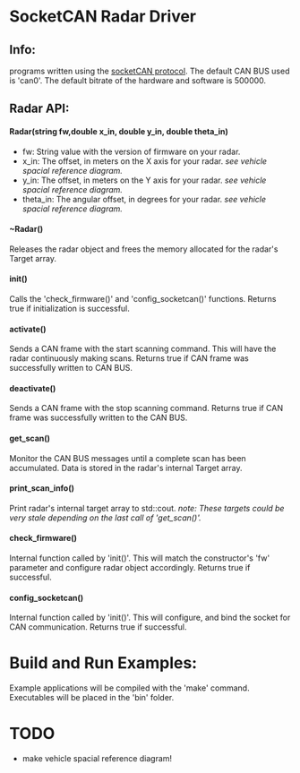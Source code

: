 # SocketCAN Radar Driver

## Info:
  programs written using the [socketCAN protocol](https://en.wikipedia.org/wiki/SocketCAN).  The default CAN BUS used is 'can0'.  The default bitrate of the hardware  and software is 500000.   


## Radar API:

#### Radar(string fw,double x_in, double y_in, double theta_in)
- fw:   String value with the version of firmware on your radar.
- x_in: The offset, in meters on the X axis for your radar.  *see vehicle spacial reference diagram.*
- y_in: The offset, in meters on the Y axis for your radar.  *see vehicle spacial reference diagram.*
- theta_in: The angular offset, in degrees for your radar. *see vehicle spacial reference diagram.*

#### ~Radar()
Releases the radar object and frees the memory allocated for the radar's Target array.

#### init()
Calls the 'check_firmware()' and 'config_socketcan()' functions.  Returns true if initialization is successful.

#### activate()
Sends a CAN frame with the start scanning command.  This will have the radar continuously making scans.  Returns true if CAN frame was successfully written to CAN BUS.

#### deactivate()
Sends a CAN frame with the stop scanning command.  Returns true if CAN frame was successfully written to the CAN BUS.

#### get_scan()
Monitor the CAN BUS messages until a complete scan has been accumulated.  Data is stored in the radar's internal Target array.

#### print_scan_info()
Print radar's internal target array to std::cout.  *note:  These targets could be very stale depending on the last call of 'get_scan()'.*

#### check_firmware()
Internal function called by 'init()'.  This will match the constructor's 'fw' parameter and configure radar object accordingly.  Returns true if successful.

#### config_socketcan()
Internal function called by 'init()'.  This will configure, and bind the socket for CAN communication.  Returns true if successful.

# Build and Run Examples:
Example applications will be compiled with the 'make' command.  Executables will be placed in the 'bin' folder.


# TODO
- make vehicle spacial reference diagram!



